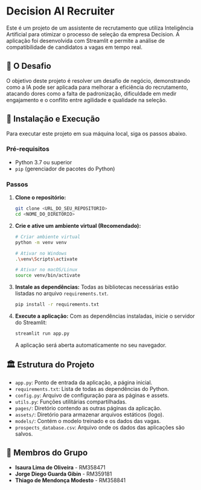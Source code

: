 # Decision AI Recruiter

Este é um projeto de um assistente de recrutamento que utiliza Inteligência Artificial para otimizar o processo de seleção da empresa Decision. A aplicação foi desenvolvida com Streamlit e permite a análise de compatibilidade de candidatos a vagas em tempo real.

## 🎯 O Desafio

O objetivo deste projeto é resolver um desafio de negócio, demonstrando como a IA pode ser aplicada para melhorar a eficiência do recrutamento, atacando dores como a falta de padronização, dificuldade em medir engajamento e o conflito entre agilidade e qualidade na seleção.

## 🚀 Instalação e Execução

Para executar este projeto em sua máquina local, siga os passos abaixo.

### Pré-requisitos

- Python 3.7 ou superior
- `pip` (gerenciador de pacotes do Python)

### Passos

1.  **Clone o repositório:**
    ```bash
    git clone <URL_DO_SEU_REPOSITORIO>
    cd <NOME_DO_DIRETORIO>
    ```

2.  **Crie e ative um ambiente virtual (Recomendado):**
    ```bash
    # Criar ambiente virtual
    python -m venv venv

    # Ativar no Windows
    .\venv\Scripts\activate

    # Ativar no macOS/Linux
    source venv/bin/activate
    ```

3.  **Instale as dependências:**
    Todas as bibliotecas necessárias estão listadas no arquivo `requirements.txt`.
    ```bash
    pip install -r requirements.txt
    ```

4.  **Execute a aplicação:**
    Com as dependências instaladas, inicie o servidor do Streamlit:
    ```bash
    streamlit run app.py
    ```
    A aplicação será aberta automaticamente no seu navegador.

## 🏛️ Estrutura do Projeto

-   `app.py`: Ponto de entrada da aplicação, a página inicial.
-   `requirements.txt`: Lista de todas as dependências do Python.
-   `config.py`: Arquivo de configuração para as páginas e assets.
-   `utils.py`: Funções utilitárias compartilhadas.
-   `pages/`: Diretório contendo as outras páginas da aplicação.
-   `assets/`: Diretório para armazenar arquivos estáticos (logo).
-   `models/`: Contém o modelo treinado e os dados das vagas.
-   `prospects_database.csv`: Arquivo onde os dados das aplicações são salvos.

## 👥 Membros do Grupo

-   **Isaura Lima de Oliveira** - RM358471
-   **Jorge Diego Guarda Gibin** - RM359181
-   **Thiago de Mendonça Modesto** - RM358841